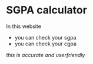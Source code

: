 # SGPA calculator

In this website
* you can check your sgpa
* you can check your cgpa

_this is accurate and userfriendly_